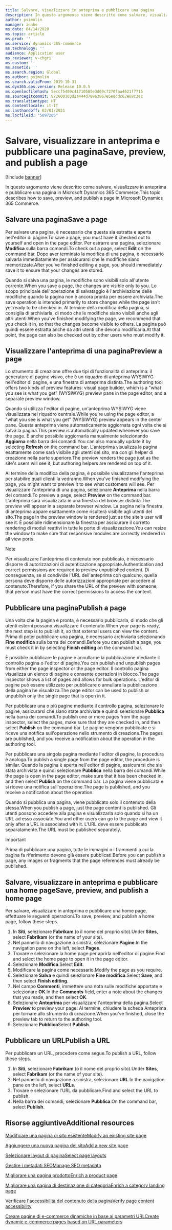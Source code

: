 ```yaml
---
title: Salvare, visualizzare in anteprima e pubblicare una pagina
description: In questo argomento viene descritto come salvare, visualizzare in anteprima e pubblicare una pagina in Microsoft Dynamics 365 Commerce.
author: psimolin
manager: annbe
ms.date: 04/14/2020
ms.topic: article
ms.prod: ''
ms.service: dynamics-365-commerce
ms.technology: ''
audience: Application user
ms.reviewer: v-chgri
ms.custom: ''
ms.assetid: ''
ms.search.region: Global
ms.author: psimolin
ms.search.validFrom: 2019-10-31
ms.dyn365.ops.version: Release 10.0.5
ms.openlocfilehash: 5eccf5409c41710585e3d69c7270faa4621f7715
ms.sourcegitcommit: 872600103d2a444d78963867e5e0cdc62e68c3ec
ms.translationtype: HT
ms.contentlocale: it-IT
ms.lasthandoff: 02/01/2021
ms.locfileid: "5097205"
---
```

# <a name="save-preview-and-publish-a-page"></a><span data-ttu-id="a0fe8-103">Salvare, visualizzare in anteprima e pubblicare una pagina</span><span class="sxs-lookup"><span data-stu-id="a0fe8-103">Save, preview, and publish a page</span></span>

[!include [banner](includes/banner.md)]

<span data-ttu-id="a0fe8-104">In questo argomento viene descritto come salvare, visualizzare in anteprima e pubblicare una pagina in Microsoft Dynamics 365 Commerce.</span><span class="sxs-lookup"><span data-stu-id="a0fe8-104">This topic describes how to save, preview, and publish a page in Microsoft Dynamics 365 Commerce.</span></span>

## <a name="save-a-page"></a><span data-ttu-id="a0fe8-105">Salvare una pagina</span><span class="sxs-lookup"><span data-stu-id="a0fe8-105">Save a page</span></span>

<span data-ttu-id="a0fe8-106">Per salvare una pagina, è necessario che questa sia estratta e aperta nell'editor di pagine.</span><span class="sxs-lookup"><span data-stu-id="a0fe8-106">To save a page, you must have it checked out to yourself and open in the page editor.</span></span> <span data-ttu-id="a0fe8-107">Per estrarre una pagina, selezionare **Modifica** sulla barra comandi.</span><span class="sxs-lookup"><span data-stu-id="a0fe8-107">To check out a page, select **Edit** on the command bar.</span></span> <span data-ttu-id="a0fe8-108">Dopo aver terminato la modifica di una pagina, è necessario salvarla immediatamente per assicurarsi che le modifiche siano memorizzate.</span><span class="sxs-lookup"><span data-stu-id="a0fe8-108">After you've finished editing a page, you should immediately save it to ensure that your changes are stored.</span></span>

<span data-ttu-id="a0fe8-109">Quando si salva una pagina, le modifiche sono visibili solo all'utente corrente.</span><span class="sxs-lookup"><span data-stu-id="a0fe8-109">When you save a page, the changes are visible only to you.</span></span> <span data-ttu-id="a0fe8-110">Lo scopo principale dell'operazione di salvataggio è l'archiviazione delle modifiche quando la pagina non è ancora pronta per essere archiviata.</span><span class="sxs-lookup"><span data-stu-id="a0fe8-110">The save operation is intended primarily to store changes while the page isn't yet ready to be checked in.</span></span> <span data-ttu-id="a0fe8-111">Al termine della modifica della pagina, si consiglia di archiviarla, di modo che le modifiche siano visibili anche agli altri utenti.</span><span class="sxs-lookup"><span data-stu-id="a0fe8-111">When you've finished modifying the page, we recommend that you check it in, so that the changes become visible to others.</span></span> <span data-ttu-id="a0fe8-112">La pagina può quindi essere estratta anche da altri utenti che devono modificarla.</span><span class="sxs-lookup"><span data-stu-id="a0fe8-112">At that point, the page can also be checked out by other users who must modify it.</span></span>

## <a name="preview-a-page"></a><span data-ttu-id="a0fe8-113">Visualizzare l'anteprima di una pagina</span><span class="sxs-lookup"><span data-stu-id="a0fe8-113">Preview a page</span></span>

<span data-ttu-id="a0fe8-114">Lo strumento di creazione offre due tipi di funzionalità di anteprima: il generatore di pagine visivo, che è un riquadro di anteprima WYSIWYG nell'editor di pagine, e una finestra di anteprima distinta.</span><span class="sxs-lookup"><span data-stu-id="a0fe8-114">The authoring tool offers two kinds of preview features: visual page builder, which is a "what you see is what you get" (WYSIWYG) preview pane in the page editor, and a separate preview window.</span></span>

<span data-ttu-id="a0fe8-115">Quando si utilizza l'editor di pagine, un'anteprima WYSIWYG viene visualizzata nel riquadro centrale.</span><span class="sxs-lookup"><span data-stu-id="a0fe8-115">While you're using the page editor, a "what you see is what you get" (WYSIWYG) preview appears in the center pane.</span></span> <span data-ttu-id="a0fe8-116">Questa anteprima viene automaticamente aggiornata ogni volta che si salva la pagina.</span><span class="sxs-lookup"><span data-stu-id="a0fe8-116">This preview is automatically updated whenever you save the page.</span></span> <span data-ttu-id="a0fe8-117">È anche possibile aggiornarla manualmente selezionando **Aggiorna** nella barra dei comandi.</span><span class="sxs-lookup"><span data-stu-id="a0fe8-117">You can also manually update it by selecting **Refresh** on the command bar.</span></span> <span data-ttu-id="a0fe8-118">L'anteprima visualizza la pagina esattamente come sarà visibile agli utenti del sito, ma con gli helper di creazione nella parte superiore.</span><span class="sxs-lookup"><span data-stu-id="a0fe8-118">The preview renders the page just as the site's users will see it, but authoring helpers are rendered on top of it.</span></span>

<span data-ttu-id="a0fe8-119">Al termine della modifica della pagina, è possibile visualizzarne l'anteprima per stabilire quali clienti la vedranno.</span><span class="sxs-lookup"><span data-stu-id="a0fe8-119">When you've finished modifying the page, you might want to preview it to see what customers will see.</span></span> <span data-ttu-id="a0fe8-120">Per visualizzare l'anteprima di una pagina, selezionare **Anteprima** nella barra dei comandi.</span><span class="sxs-lookup"><span data-stu-id="a0fe8-120">To preview a page, select **Preview** on the command bar.</span></span> <span data-ttu-id="a0fe8-121">L'anteprima sarà visualizzata in una finestra del browser distinta.</span><span class="sxs-lookup"><span data-stu-id="a0fe8-121">The preview will appear in a separate browser window.</span></span> <span data-ttu-id="a0fe8-122">La pagina nella finestra di anteprima appare esattamente come risulterà visibile agli utenti del sito.</span><span class="sxs-lookup"><span data-stu-id="a0fe8-122">The page in the preview window is rendered just as the site's user will see it.</span></span> <span data-ttu-id="a0fe8-123">È possibile ridimensionare la finestra per assicurare il corretto rendering di moduli reattivi in tutte le porte di visualizzazione.</span><span class="sxs-lookup"><span data-stu-id="a0fe8-123">You can resize the window to make sure that responsive modules are correctly rendered in all view ports.</span></span>

> [!NOTE]
> <span data-ttu-id="a0fe8-124">Per visualizzare l'anteprima di contenuto non pubblicato, è necessario disporre di autorizzazioni di autenticazione appropriate.</span><span class="sxs-lookup"><span data-stu-id="a0fe8-124">Authentication and correct permissions are required to preview unpublished content.</span></span> <span data-ttu-id="a0fe8-125">Di conseguenza, se si condivide l'URL dell'anteprima con qualcuno, quella persona deve disporre delle autorizzazioni appropriate per accedere al contenuto.</span><span class="sxs-lookup"><span data-stu-id="a0fe8-125">Therefore, if you share the URL of the preview with someone, that person must have the correct permissions to access the content.</span></span>

## <a name="publish-a-page"></a><span data-ttu-id="a0fe8-126">Pubblicare una pagina</span><span class="sxs-lookup"><span data-stu-id="a0fe8-126">Publish a page</span></span>

<span data-ttu-id="a0fe8-127">Una volta che la pagina è pronta, è necessario pubblicarla, di modo che gli utenti esterni possano visualizzare il contenuto.</span><span class="sxs-lookup"><span data-stu-id="a0fe8-127">When your page is ready, the next step is to publish it, so that external users can view the content.</span></span> <span data-ttu-id="a0fe8-128">Prima di poter pubblicare una pagina, è necessario archiviarla selezionando **Fine modifica** sulla barra dei comandi.</span><span class="sxs-lookup"><span data-stu-id="a0fe8-128">Before you can publish a page, you must check it in by selecting **Finish editing** on the command bar.</span></span>

<span data-ttu-id="a0fe8-129">È possibile pubblicare le pagine e annullarne la pubblicazione mediante il controllo pagina o l'editor di pagine.</span><span class="sxs-lookup"><span data-stu-id="a0fe8-129">You can publish and unpublish pages from either the page inspector or the page editor.</span></span> <span data-ttu-id="a0fe8-130">Il controllo pagina visualizza un elenco di pagine e consente operazioni in blocco.</span><span class="sxs-lookup"><span data-stu-id="a0fe8-130">The page inspector shows a list of pages and allows for bulk operations.</span></span> <span data-ttu-id="a0fe8-131">L'editor di pagine può essere utilizzato per pubblicare o annullare la pubblicazione della pagina he visualizza.</span><span class="sxs-lookup"><span data-stu-id="a0fe8-131">The page editor can be used to publish or unpublish only the single page that is open in it.</span></span>

<span data-ttu-id="a0fe8-132">Per pubblicare una o più pagine mediante il controllo pagina, selezionare le pagine, assicurarsi che siano state archiviate e quindi selezionare **Pubblica** nella barra dei comandi.</span><span class="sxs-lookup"><span data-stu-id="a0fe8-132">To publish one or more pages from the page inspector, select the pages, make sure that they are checked in, and then select **Publish** on the command bar.</span></span> <span data-ttu-id="a0fe8-133">Le pagine vengono pubblicate e si riceve una notifica sull'operazione nello strumento di creazione.</span><span class="sxs-lookup"><span data-stu-id="a0fe8-133">The pages are published, and you receive a notification about the operation in the authoring tool.</span></span>

<span data-ttu-id="a0fe8-134">Per pubblicare una singola pagina mediante l'editor di pagine, la procedura è analoga.</span><span class="sxs-lookup"><span data-stu-id="a0fe8-134">To publish a single page from the page editor, the procedure is similar.</span></span> <span data-ttu-id="a0fe8-135">Quando la pagina è aperta nell'editor di pagine, assicurarsi che sia stata archiviata e quindi selezionare **Pubblica** nella barra dei comandi.</span><span class="sxs-lookup"><span data-stu-id="a0fe8-135">While the page is open in the page editor, make sure that it has been checked in, and then select **Publish** on the command bar.</span></span> <span data-ttu-id="a0fe8-136">La pagina viene pubblicata e si riceve una notifica sull'operazione.</span><span class="sxs-lookup"><span data-stu-id="a0fe8-136">The page is published, and you receive a notification about the operation.</span></span>

<span data-ttu-id="a0fe8-137">Quando si pubblica una pagina, viene pubblicato solo il contenuto della stessa.</span><span class="sxs-lookup"><span data-stu-id="a0fe8-137">When you publish a page, just the page content is published.</span></span> <span data-ttu-id="a0fe8-138">Gli utenti possono accedere alla pagina e visualizzarla solo quando si ha un URL ad esso associato.</span><span class="sxs-lookup"><span data-stu-id="a0fe8-138">You and other users can go to the page and view it only after a URL is associated with it.</span></span> <span data-ttu-id="a0fe8-139">L'URL deve essere pubblicato separatamente.</span><span class="sxs-lookup"><span data-stu-id="a0fe8-139">The URL must be published separately.</span></span>

> [!IMPORTANT]
> <span data-ttu-id="a0fe8-140">Prima di pubblicare una pagina, tutte le immagini o i frammenti a cui la pagina fa riferimento devono già essere pubblicati.</span><span class="sxs-lookup"><span data-stu-id="a0fe8-140">Before you can publish a page, any images or fragments that the page references must already be published.</span></span>

## <a name="save-preview-and-publish-a-home-page"></a><span data-ttu-id="a0fe8-141">Salvare, visualizzare in anteprima e pubblicare una home page</span><span class="sxs-lookup"><span data-stu-id="a0fe8-141">Save, preview, and publish a home page</span></span>

<span data-ttu-id="a0fe8-142">Per salvare, visualizzare in anteprima e pubblicare una home page, effettuare le seguenti operazioni.</span><span class="sxs-lookup"><span data-stu-id="a0fe8-142">To save, preview, and publish a home page, follow these steps.</span></span>

1. <span data-ttu-id="a0fe8-143">In **Siti**, selezionare **Fabrikam** (o il nome del proprio sito).</span><span class="sxs-lookup"><span data-stu-id="a0fe8-143">Under **Sites**, select **Fabrikam** (or the name of your site).</span></span>
1. <span data-ttu-id="a0fe8-144">Nel pannello di navigazione a sinistra, selezionare **Pagine**.</span><span class="sxs-lookup"><span data-stu-id="a0fe8-144">In the navigation pane on the left, select **Pages**.</span></span>
1. <span data-ttu-id="a0fe8-145">Trovare e selezionare la home page per aprirla nell'editor di pagine.</span><span class="sxs-lookup"><span data-stu-id="a0fe8-145">Find and select the home page to open it in the page editor.</span></span>
1. <span data-ttu-id="a0fe8-146">Selezionare **Modifica**.</span><span class="sxs-lookup"><span data-stu-id="a0fe8-146">Select **Edit**.</span></span>
1. <span data-ttu-id="a0fe8-147">Modificare la pagina come necessario.</span><span class="sxs-lookup"><span data-stu-id="a0fe8-147">Modify the page as you require.</span></span>
1. <span data-ttu-id="a0fe8-148">Selezionare **Salva** e quindi selezionare **Fine modifica**.</span><span class="sxs-lookup"><span data-stu-id="a0fe8-148">Select **Save**, and then select **Finish editing**.</span></span>
1. <span data-ttu-id="a0fe8-149">Nel campo **Commenti**, immettere una nota sulle modifiche apportate e selezionare **OK**.</span><span class="sxs-lookup"><span data-stu-id="a0fe8-149">In the **Comments** field, enter a note about the changes that you made, and then select **OK**.</span></span>
1. <span data-ttu-id="a0fe8-150">Selezionare **Anteprima** per visualizzare l'anteprima della pagina.</span><span class="sxs-lookup"><span data-stu-id="a0fe8-150">Select **Preview** to preview your page.</span></span> <span data-ttu-id="a0fe8-151">Al termine, chiudere la scheda Anteprima per tornare allo strumento di creazione.</span><span class="sxs-lookup"><span data-stu-id="a0fe8-151">When you've finished, close the preview tab to return to the authoring tool.</span></span>
1. <span data-ttu-id="a0fe8-152">Selezionare **Pubblica**</span><span class="sxs-lookup"><span data-stu-id="a0fe8-152">Select **Publish**.</span></span>

## <a name="publish-a-url"></a><span data-ttu-id="a0fe8-153">Pubblicare un URL</span><span class="sxs-lookup"><span data-stu-id="a0fe8-153">Publish a URL</span></span>

<span data-ttu-id="a0fe8-154">Per pubblicare un URL, procedere come segue.</span><span class="sxs-lookup"><span data-stu-id="a0fe8-154">To publish a URL, follow these steps.</span></span>

1. <span data-ttu-id="a0fe8-155">In **Siti**, selezionare **Fabrikam** (o il nome del proprio sito).</span><span class="sxs-lookup"><span data-stu-id="a0fe8-155">Under **Sites**, select **Fabrikam** (or the name of your site).</span></span>
1. <span data-ttu-id="a0fe8-156">Nel pannello di navigazione a sinistra, selezionare **URL**.</span><span class="sxs-lookup"><span data-stu-id="a0fe8-156">In the navigation pane on the left, select **URLs**.</span></span>
1. <span data-ttu-id="a0fe8-157">Trovare e selezionare l'URL da pubblicare.</span><span class="sxs-lookup"><span data-stu-id="a0fe8-157">Find and select the URL to publish.</span></span>
1. <span data-ttu-id="a0fe8-158">Nella barra dei comandi, selezionare **Pubblica**.</span><span class="sxs-lookup"><span data-stu-id="a0fe8-158">On the command bar, select **Publish**.</span></span>

## <a name="additional-resources"></a><span data-ttu-id="a0fe8-159">Risorse aggiuntive</span><span class="sxs-lookup"><span data-stu-id="a0fe8-159">Additional resources</span></span>

[<span data-ttu-id="a0fe8-160">Modificare una pagina di sito esistente</span><span class="sxs-lookup"><span data-stu-id="a0fe8-160">Modify an existing site page</span></span>](modify-existing-page.md)

[<span data-ttu-id="a0fe8-161">Aggiungere una nuova pagina del sito</span><span class="sxs-lookup"><span data-stu-id="a0fe8-161">Add a new site page</span></span>](add-new-page.md)

[<span data-ttu-id="a0fe8-162">Selezionare layout di pagina</span><span class="sxs-lookup"><span data-stu-id="a0fe8-162">Select page layouts</span></span>](select-page-layouts.md)

[<span data-ttu-id="a0fe8-163">Gestire i metadati SEO</span><span class="sxs-lookup"><span data-stu-id="a0fe8-163">Manage SEO metadata</span></span>](manage-seo-metadata.md)

[<span data-ttu-id="a0fe8-164">Migliorare una pagina prodotto</span><span class="sxs-lookup"><span data-stu-id="a0fe8-164">Enrich a product page</span></span>](enrich-product-page.md)

[<span data-ttu-id="a0fe8-165">Migliorare una pagina di destinazione di categoria</span><span class="sxs-lookup"><span data-stu-id="a0fe8-165">Enrich a category landing page</span></span>](enrich-category-page.md)

[<span data-ttu-id="a0fe8-166">Verificare l'accessibilità del contenuto della pagina</span><span class="sxs-lookup"><span data-stu-id="a0fe8-166">Verify page content accessibility</span></span>](verify-accessibility.md)

[<span data-ttu-id="a0fe8-167">Creare pagine di e-commerce dinamiche in base ai parametri URL</span><span class="sxs-lookup"><span data-stu-id="a0fe8-167">Create dynamic e-commerce pages based on URL parameters</span></span>](create-dynamic-pages.md)
